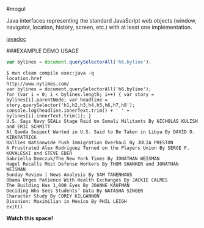 #mogul

Java interfaces representing the standard JavaScript web objects (window, navigator, location, history, screen, etc.) with at least one implementation.

[javadoc](http://snoblind.github.io/mogul/apidocs/overview-summary.html)

###EXAMPLE DEMO USAGE

```javascript
var bylines = document.querySelectorAll('h6.byline');
```
    $ mvn clean compile exec:java -q
    location.href
    http://www.nytimes.com/
    var bylines = document.querySelectorAll('h6.byline');
    for (var i = 0; i < bylines.length; i++) { var story = bylines[i].parentNode; var headline = story.querySelector('h1,h2,h3,h4,h5,h6,h7,h8'); console.log(headline.innerText.trim() + ' ' + bylines[i].innerText.trim()); }
    U.S. Says Navy SEALs Stage Raid on Somali Militants By NICHOLAS KULISH and ERIC SCHMITT
    Al Qaeda Suspect Wanted in U.S. Said to Be Taken in Libya By DAVID D. KIRKPATRICK
    Rallies Nationwide Push Immigration Overhaul By JULIA PRESTON
    A Frustrated Alex Rodriguez Turned on the Players Union By SERGE F. KOVALESKI and STEVE EDER
    Gabriella Demczuk/The New York Times By JONATHAN WEISMAN
    Hagel Recalls Most Defense Workers By THOM SHANKER and JONATHAN WEISMAN
    Sunday Review | News Analysis By SAM TANENHAUS
    Obama Urges Patience With Health Exchanges By JACKIE CALMES
    The Building Has 1,000 Eyes By JOANNE KAUFMAN
    Deciding Who Sees Students’ Data By NATASHA SINGER
    Character Study By COREY KILGANNON
    Disunion: Maximilian in Mexico By PHIL LEIGH
    exit()

__Watch this space!__
